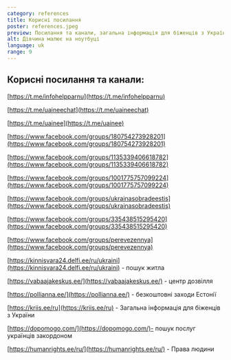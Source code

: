 ```yaml
---
category: references
title: Корисні посилання
poster: references.jpeg
preview: Посилання та канали, загальна інформація для біженців з України
alt: Дівчина малює на ноутбуці
language: uk
range: 9
---
```


## Корисні посилання та канали:

[https://t.me/infohelpparnu](https://t.me/infohelpparnu)

[https://t.me/uaineechat](https://t.me/uaineechat)

[https://t.me/uainee](https://t.me/uainee)

[https://www.facebook.com/groups/180754273928201](https://www.facebook.com/groups/180754273928201)

[https://www.facebook.com/groups/1135339406618782](https://www.facebook.com/groups/1135339406618782)

[https://www.facebook.com/groups/1001775757099224](https://www.facebook.com/groups/1001775757099224)

[https://www.facebook.com/groups/ukrainasobradeestis](https://www.facebook.com/groups/ukrainasobradeestis)

[https://www.facebook.com/groups/335438515295420](https://www.facebook.com/groups/335438515295420)

[https://www.facebook.com/groups/perevezennya](https://www.facebook.com/groups/perevezennya)

[https://kinnisvara24.delfi.ee/ru/ukraini](https://kinnisvara24.delfi.ee/ru/ukraini) -
пошук житла

[https://vabaajakeskus.ee/](https://vabaajakeskus.ee/) - центр дозвілля

[https://pollianna.ee/](https://pollianna.ee/) - безкоштовні заходи Естонії

[https://kriis.ee/ru](https://kriis.ee/ru) - Загальна інформація для біженців з
України

[https://dopomogo.com/](https://dopomogo.com/)- пошук послуг українців
закордоном

[https://humanrights.ee/ru/](https://humanrights.ee/ru/) - Права людини

